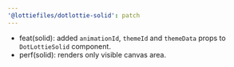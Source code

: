 ```yaml
---
'@lottiefiles/dotlottie-solid': patch
---
```


* feat(solid): added `animationId`, `themeId` and `themeData` props to `DotLottieSolid` component.
* perf(solid): renders only visible canvas area.
